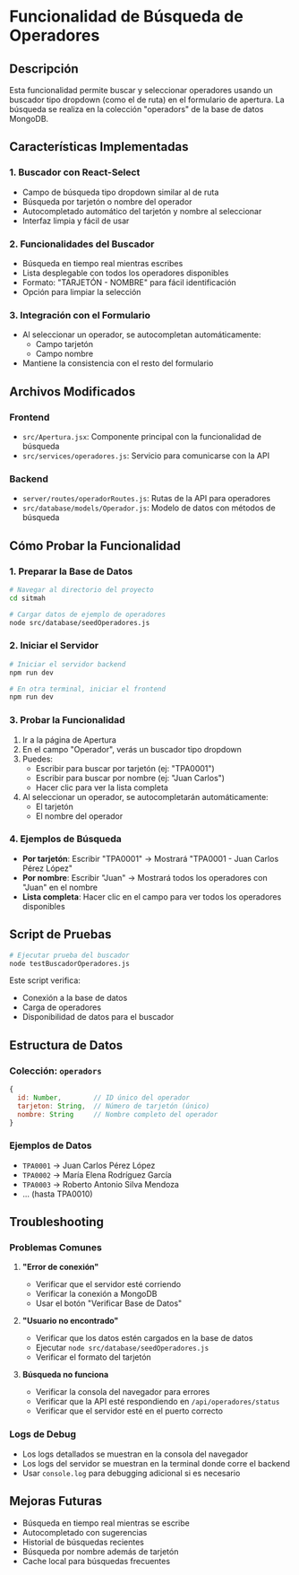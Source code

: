 # Funcionalidad de Búsqueda de Operadores

## Descripción
Esta funcionalidad permite buscar y seleccionar operadores usando un buscador tipo dropdown (como el de ruta) en el formulario de apertura. La búsqueda se realiza en la colección "operadors" de la base de datos MongoDB.

## Características Implementadas

### 1. Buscador con React-Select
- Campo de búsqueda tipo dropdown similar al de ruta
- Búsqueda por tarjetón o nombre del operador
- Autocompletado automático del tarjetón y nombre al seleccionar
- Interfaz limpia y fácil de usar

### 2. Funcionalidades del Buscador
- Búsqueda en tiempo real mientras escribes
- Lista desplegable con todos los operadores disponibles
- Formato: "TARJETÓN - NOMBRE" para fácil identificación
- Opción para limpiar la selección

### 3. Integración con el Formulario
- Al seleccionar un operador, se autocompletan automáticamente:
  - Campo tarjetón
  - Campo nombre
- Mantiene la consistencia con el resto del formulario

## Archivos Modificados

### Frontend
- `src/Apertura.jsx`: Componente principal con la funcionalidad de búsqueda
- `src/services/operadores.js`: Servicio para comunicarse con la API

### Backend
- `server/routes/operadorRoutes.js`: Rutas de la API para operadores
- `src/database/models/Operador.js`: Modelo de datos con métodos de búsqueda

## Cómo Probar la Funcionalidad

### 1. Preparar la Base de Datos
```bash
# Navegar al directorio del proyecto
cd sitmah

# Cargar datos de ejemplo de operadores
node src/database/seedOperadores.js
```

### 2. Iniciar el Servidor
```bash
# Iniciar el servidor backend
npm run dev

# En otra terminal, iniciar el frontend
npm run dev
```

### 3. Probar la Funcionalidad
1. Ir a la página de Apertura
2. En el campo "Operador", verás un buscador tipo dropdown
3. Puedes:
   - Escribir para buscar por tarjetón (ej: "TPA0001")
   - Escribir para buscar por nombre (ej: "Juan Carlos")
   - Hacer clic para ver la lista completa
4. Al seleccionar un operador, se autocompletarán automáticamente:
   - El tarjetón
   - El nombre del operador

### 4. Ejemplos de Búsqueda
- **Por tarjetón**: Escribir "TPA0001" → Mostrará "TPA0001 - Juan Carlos Pérez López"
- **Por nombre**: Escribir "Juan" → Mostrará todos los operadores con "Juan" en el nombre
- **Lista completa**: Hacer clic en el campo para ver todos los operadores disponibles

## Script de Pruebas
```bash
# Ejecutar prueba del buscador
node testBuscadorOperadores.js
```

Este script verifica:
- Conexión a la base de datos
- Carga de operadores
- Disponibilidad de datos para el buscador

## Estructura de Datos

### Colección: `operadors`
```javascript
{
  id: Number,        // ID único del operador
  tarjeton: String,  // Número de tarjetón (único)
  nombre: String     // Nombre completo del operador
}
```

### Ejemplos de Datos
- `TPA0001` → Juan Carlos Pérez López
- `TPA0002` → María Elena Rodríguez García
- `TPA0003` → Roberto Antonio Silva Mendoza
- ... (hasta TPA0010)

## Troubleshooting

### Problemas Comunes

1. **"Error de conexión"**
   - Verificar que el servidor esté corriendo
   - Verificar la conexión a MongoDB
   - Usar el botón "Verificar Base de Datos"

2. **"Usuario no encontrado"**
   - Verificar que los datos estén cargados en la base de datos
   - Ejecutar `node src/database/seedOperadores.js`
   - Verificar el formato del tarjetón

3. **Búsqueda no funciona**
   - Verificar la consola del navegador para errores
   - Verificar que la API esté respondiendo en `/api/operadores/status`
   - Verificar que el servidor esté en el puerto correcto

### Logs de Debug
- Los logs detallados se muestran en la consola del navegador
- Los logs del servidor se muestran en la terminal donde corre el backend
- Usar `console.log` para debugging adicional si es necesario

## Mejoras Futuras
- Búsqueda en tiempo real mientras se escribe
- Autocompletado con sugerencias
- Historial de búsquedas recientes
- Búsqueda por nombre además de tarjetón
- Cache local para búsquedas frecuentes 